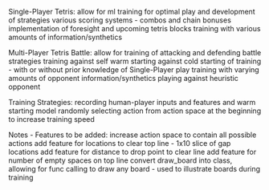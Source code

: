 Single-Player Tetris:
allow for ml training for optimal play and development of strategies
various scoring systems - combos and chain bonuses
implementation of foresight and upcoming tetris blocks
training with various amounts of information/synthetics

Multi-Player Tetris Battle:
allow for training of attacking and defending battle strategies
training against self
warm starting against cold starting of training - with or without prior knowledge of Single-Player play
training with varying amounts of opponent information/synthetics
playing against heuristic opponent

Training Strategies:
recording human-player inputs and features and warm starting model
randomly selecting action from action space at the beginning to increase training speed

Notes - Features to be added:
increase action space to contain all possible actions
add feature for locations to clear top line - 1x10 slice of gap locations
add feature for distance to drop point to clear line
add feature for number of empty spaces on top line
convert draw_board into class, allowing for func calling to draw any board - used to illustrate boards during training